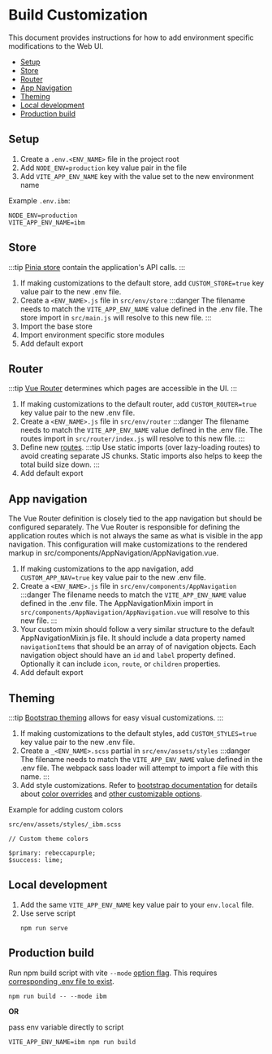# Build Customization

This document provides instructions for how to add environment specific
modifications to the Web UI.

- [Setup](#setup)
- [Store](#store)
- [Router](#router)
- [App Navigation](#app-navigation)
- [Theming](#theming)
- [Local development](#local-development)
- [Production build](#production-build)

## Setup

1. Create a `.env.<ENV_NAME>` file in the project root
2. Add `NODE_ENV=production` key value pair in the file
3. Add `VITE_APP_ENV_NAME` key with the value set to the new environment name

Example `.env.ibm`:

```
NODE_ENV=production
VITE_APP_ENV_NAME=ibm
```

## Store

:::tip [Pinia store](https://pinia.vuejs.org/core-concepts/) contain
the application's API calls. :::

1. If making customizations to the default store, add `CUSTOM_STORE=true` key
   value pair to the new .env file.
2. Create a `<ENV_NAME>.js` file in `src/env/store` :::danger The filename needs
   to match the `VITE_APP_ENV_NAME` value defined in the .env file. The store
   import in `src/main.js` will resolve to this new file. :::
3. Import the base store
4. Import environment specific store modules
5. Add default export


## Router

:::tip [Vue Router](https://router.vuejs.org/guide/) determines which pages are
accessible in the UI. :::

1. If making customizations to the default router, add `CUSTOM_ROUTER=true` key
   value pair to the new .env file.
2. Create a `<ENV_NAME>.js` file in `src/env/router` :::danger The filename
   needs to match the `VITE_APP_ENV_NAME` value defined in the .env file. The
   routes import in `src/router/index.js` will resolve to this new file. :::
3. Define new [routes](https://router.vuejs.org/api/#routes). :::tip Use static
   imports (over lazy-loading routes) to avoid creating separate JS chunks.
   Static imports also helps to keep the total build size down. :::
4. Add default export

## App navigation

The Vue Router definition is closely tied to the app navigation but should be
configured separately. The Vue Router is responsible for defining the
application routes which is not always the same as what is visible in the app
navigation. This configuration will make customizations to the rendered markup
in src/components/AppNavigation/AppNavigation.vue.

1. If making customizations to the app navigation, add `CUSTOM_APP_NAV=true` key
   value pair to the new .env file.
2. Create a `<ENV_NAME>.js` file in `src/env/components/AppNavigation` :::danger
   The filename needs to match the `VITE_APP_ENV_NAME` value defined in the .env
   file. The AppNavigationMixin import in
   `src/components/AppNavigation/AppNavigation.vue` will resolve to this new
   file. :::
3. Your custom mixin should follow a very similar structure to the default
   AppNavigationMixin.js file. It should include a data property named
   `navigationItems` that should be an array of of navigation objects. Each
   navigation object should have an `id` and `label` property defined.
   Optionally it can include `icon`, `route`, or `children` properties.
4. Add default export

## Theming

:::tip
[Bootstrap theming](https://getbootstrap.com/docs/4.5/getting-started/theming/)
allows for easy visual customizations. :::

1. If making customizations to the default styles, add `CUSTOM_STYLES=true` key
   value pair to the new .env file.
2. Create a `_<ENV_NAME>.scss` partial in `src/env/assets/styles` :::danger The
   filename needs to match the `VITE_APP_ENV_NAME` value defined in the .env
   file. The webpack sass loader will attempt to import a file with this name.
   :::
3. Add style customizations. Refer to
   [bootstrap documentation](https://getbootstrap.com/docs/4.5/getting-started/theming/)
   for details about
   [color overrides](https://getbootstrap.com/docs/4.5/getting-started/theming/#variable-defaults)
   and
   [other customizable options](https://getbootstrap.com/docs/4.5/getting-started/theming/#sass-options).

Example for adding custom colors

`src/env/assets/styles/_ibm.scss`

```
// Custom theme colors

$primary: rebeccapurple;
$success: lime;
```

## Local development

1. Add the same `VITE_APP_ENV_NAME` key value pair to your
   `env.local` file.
2. Use serve script
   ```
   npm run serve
   ```

## Production build

Run npm build script with vite `--mode`
[option flag](https://vitejs.dev/guide/env-and-mode.html#modes). This
requires [corresponding .env file to exist](#setup).

```
npm run build -- --mode ibm
```

**OR**

pass env variable directly to script

```
VITE_APP_ENV_NAME=ibm npm run build
```

